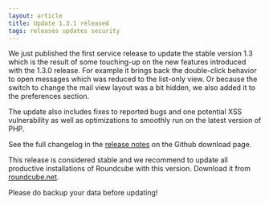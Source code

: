```yaml
---
layout: article
title: Update 1.3.1 released
tags: releases updates security
---
```

We just published the first service release to update the stable version 1.3 
which is the result of some touching-up on the new features introduced with the
1.3.0 release. For example it brings back the double-click behavior to open messages
which was reduced to the list-only view. Or because the switch to change the mail view
layout was a bit hidden, we also added it to the preferences section.

The update also includes fixes to reported bugs and one potential XSS vulnerability 
as well as optimizations to smoothly run on the latest version of PHP.

See the full changelog in the [release notes](https://github.com/roundcube/roundcubemail/releases/tag/1.3.1)
on the Github download page.

This release is considered stable and we recommend to update all productive installations 
of Roundcube with this version. Download it from [roundcube.net](http://roundcube.net/download).

Please do backup your data before updating!